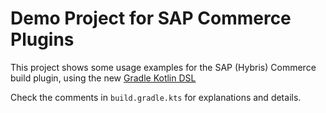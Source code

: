 # Demo Project for SAP Commerce Plugins

This project shows some usage examples for the SAP (Hybris) Commerce build plugin,
using the new [Gradle Kotlin DSL][dsl]

Check the comments in `build.gradle.kts` for explanations and details.

[dsl]: https://docs.gradle.org/current/userguide/kotlin_dsl.html